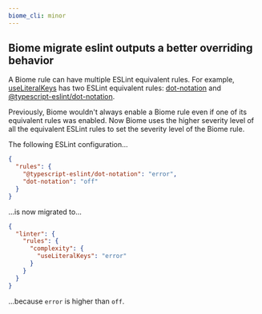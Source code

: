 ```yaml
---
biome_cli: minor
---
```


## Biome migrate eslint outputs a better overriding behavior

A Biome rule can have multiple ESLint equivalent rules.
For example, [useLiteralKeys](https://biomejs.dev/linter/rules/use-literal-keys/) has two ESLint equivalent rules: [dot-notation](https://eslint.org/docs/latest/rules/dot-notation) and [@typescript-eslint/dot-notation](https://typescript-eslint.io/rules/dot-notation/).

Previously, Biome wouldn't always enable a Biome rule even if one of its equivalent rules was enabled.
Now Biome uses the higher severity level of all the equivalent ESLint rules to set the severity level of the Biome rule.

The following ESLint configuration...

```json
{
  "rules": {
    "@typescript-eslint/dot-notation": "error",
    "dot-notation": "off"
  }
}
```

...is now migrated to...

```json
{
  "linter": {
    "rules": {
      "complexity": {
        "useLiteralKeys": "error"
      }
    }
  }
}
```

...because `error` is higher than `off`.
